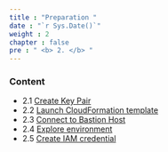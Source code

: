 ```yaml
---
title : "Preparation "
date : "`r Sys.Date()`"
weight : 2
chapter : false
pre : " <b> 2. </b> "
---
```


### Content

- 2.1 [Create Key Pair](2.1-createkeypair/)
- 2.2 [Launch CloudFormation template](2.2-lauchcloudformationtemplate/)
- 2.3 [Connect to Bastion Host](2.3-connecttobastionhost/)
- 2.4 [Explore environment](2.4-exploreenvironment/)
- 2.5 [Create IAM credential](2.5-createiamcredential/)